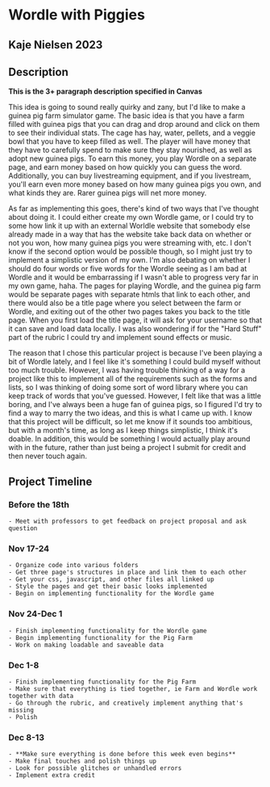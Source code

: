 # Wordle with Piggies
## Kaje Nielsen 2023

## Description
**This is the 3+ paragraph description specified in Canvas**

This idea is going to sound really quirky and zany, but I'd like to make a guinea pig farm simulator game.
The basic idea is that you have a farm filled with guinea pigs that you can drag and drop around and click
on them to see their individual stats. The cage has hay, water, pellets, and a veggie bowl that you have to
keep filled as well. The player will have money that they have to carefully spend to make sure they stay
nourished, as well as adopt new guinea pigs. To earn this money, you play Wordle on a separate page, and
earn money based on how quickly you can guess the word. Additionally, you can buy livestreaming equipment, 
and if you livestream, you'll earn even more money based on how many guinea pigs you own, and what kinds
they are. Rarer guinea pigs will net more money.

As far as implementing this goes, there's kind of two ways that I've thought about doing it. I could either
create my own Wordle game, or I could try to some how link it up with an external Worldle website that somebody 
else already made in a way that has the website take back data on whether or not you won, how many guinea pigs
you were streaming with, etc. I don't know if the second option would be possible though, so I might just try to
implement a simplistic version of my own. I'm also debating on whether I should do four words or five words for
the Wordle seeing as I am bad at Wordle and it would be embarrassing if I wasn't able to progress very far in my
own game, haha. The pages for playing Wordle, and the guinea pig farm would be separate pages with separate htmls
that link to each other, and there would also be a title page where you select between the farm or Wordle, and 
exiting out of the other two pages takes you back to the title page. When you first load the title page, it will
ask for your username so that it can save and load data locally. I was also wondering if for the "Hard Stuff" part
of the rubric I could try and implement sound effects or music.

The reason that I chose this particular project is because I've been playing a bit of Wordle lately, and I 
feel like it's something I could build myself without too much trouble. However, I was having trouble thinking of 
a way for a project like this to implement all of the requirements such as the forms and lists, so I was thinking
of doing some sort of word library where you can keep track of words that you've guessed. However, I felt like that
was a little boring, and I've always been a huge fan of guinea pigs, so I figured I'd try to find a way to marry
the two ideas, and this is what I came up with. I know that this project will be difficult, so let me know if it
sounds too ambitious, but with a month's time, as long as I keep things simplistic, I think it's doable. In
addition, this would be something I would actually play around with in the future, rather than just being a project
I submit for credit and then never touch again.

## Project Timeline
### Before the 18th
    - Meet with professors to get feedback on project proposal and ask question
### Nov 17-24
    - Organize code into various folders
    - Get three page's structures in place and link them to each other
    - Get your css, javascript, and other files all linked up
    - Style the pages and get their basic looks implemented
    - Begin on implementing functionality for the Wordle game
### Nov 24-Dec 1
    - Finish implementing functionality for the Wordle game
    - Begin implementing functionality for the Pig Farm
    - Work on making loadable and saveable data
### Dec 1-8
    - Finish implementing functionality for the Pig Farm
    - Make sure that everything is tied together, ie Farm and Wordle work together with data
    - Go through the rubric, and creatively implement anything that's missing
    - Polish
### Dec 8-13
    - **Make sure everything is done before this week even begins**
    - Make final touches and polish things up
    - Look for possible glitches or unhandled errors
    - Implement extra credit